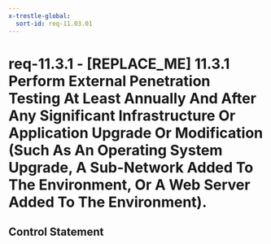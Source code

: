 ```yaml
---
x-trestle-global:
  sort-id: req-11.03.01
---
```


# req-11.3.1 - \[REPLACE_ME\] 11.3.1 Perform External Penetration Testing At Least Annually And After Any Significant Infrastructure Or Application Upgrade Or Modification (Such As An Operating System Upgrade, A Sub-Network Added To The Environment, Or A Web Server Added To The Environment).

## Control Statement
